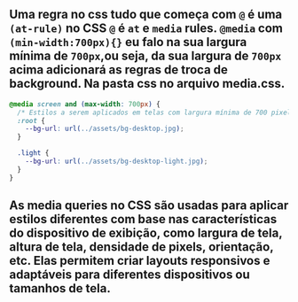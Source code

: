 ## Uma regra no css tudo que começa com `@` é uma `(at-rule)` no CSS `@` é `at` e `media` rules. `@media` com `(min-width:700px){}` eu falo na sua largura mínima de `700px`,ou seja, da sua largura de `700px` acima adicionará as regras de troca de background. Na pasta css no arquivo media.css. 

```css
@media screen and (max-width: 700px) {
  /* Estilos a serem aplicados em telas com largura mínima de 700 pixels */
  :root {
    --bg-url: url(../assets/bg-desktop.jpg);
  }

  .light {
    --bg-url: url(../assets/bg-desktop-light.jpg);
  }
}
```
## As media queries no CSS são usadas para aplicar estilos diferentes com base nas características do dispositivo de exibição, como largura de tela, altura de tela, densidade de pixels, orientação, etc. Elas permitem criar layouts responsivos e adaptáveis para diferentes dispositivos ou tamanhos de tela.